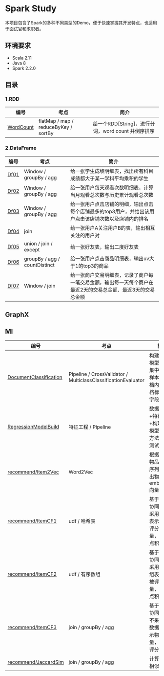 # Spark Study
本项目包含了Spark的多种不同类型的Demo，便于快速掌握其开发特点，也适用于面试官和求职者。

## 环境要求
* Scala 2.11
* Java 8
* Spark 2.2.0

## 目录
### 1.RDD
| 编号   |  考点   |  简介   |
| ---- | ---- | ---- |
|   [WordCount](https://github.com/jason-wang1/sparkstudy/blob/master/src/main/scala/rdd/WordCount.scala)   |   flatMap / map / reduceByKey / sortBy   |   给一个RDD[String]，进行分词，word count 并倒序排序   |

### 2.DataFrame
| 编号   |  考点   |  简介   |
| ---- | ---- | ---- |
|   [Df01](https://github.com/jason-wang1/sparkstudy/blob/master/src/main/scala/dataframe/Df01.scala)   |   Window / groupBy / agg   |   给一张学生成绩明细表，找出所有科目成绩都大于某一学科平均乘积的学生   |
|   [Df02](https://github.com/jason-wang1/sparkstudy/blob/master/src/main/scala/dataframe/Df02.scala)   |   Window / groupBy / agg   |   给一张用户每天观看次数明细表，计算当月观看总次数与历史累计观看总次数   |
|   [Df03](https://github.com/jason-wang1/sparkstudy/blob/master/src/main/scala/dataframe/Df03.scala)   |   Window / groupBy / agg   |   给一张用户点击店铺的明细，输出点击每个店铺最多的top3用户，并给出该用户点击该店铺次数以及店铺内的排名   |
|   [Df04](https://github.com/jason-wang1/sparkstudy/blob/master/src/main/scala/dataframe/Df04.scala)   |   join   |   给一张用户A关注用户B的表，输出相互关注的用户对   |
|   [Df05](https://github.com/jason-wang1/sparkstudy/blob/master/src/main/scala/dataframe/Df05.scala)   |   union / join / except   |   给一张好友表，输出二度好友表   |
|   [Df06](https://github.com/jason-wang1/sparkstudy/blob/master/src/main/scala/dataframe/Df06.scala)   |   groupBy / agg / countDistinct   |   给一张用户点击商品明细表，输出uv大于1的top3的商品   |
|   [Df07](https://github.com/jason-wang1/sparkstudy/blob/master/src/main/scala/dataframe/Df07.scala)   |   Window / join   |   给一张商户交易明细表，记录了商户每一笔交易金额，输出每一天每个商户在最近2天的交易总金额、最近3天的交易总金额   |

## GraphX
## Ml
| 编号   |  考点   |  简介   |
| ---- | ---- | ---- |
|   [DocumentClassification](https://github.com/jason-wang1/sparkstudy/blob/master/src/main/scala/ml/DocumentClassification.scala)   |   Pipeline / CrossValidator / MulticlassClassificationEvaluator   |   构建多分类模型：数据集中每一条样本包含文档内容、文档标签两个字段   |
|   [RegressionModelBuild](https://github.com/jason-wang1/sparkstudy/blob/master/src/main/scala/ml/RegressionModelBuild.scala)   |   特征工程 / Pipeline   |   数据清洗+特征工程+构建回归模型。部分方法有单元测试   |
|   [recommend/Item2Vec](https://github.com/jason-wang1/sparkstudy/blob/master/src/main/scala/ml/recommend/Item2Vec.scala)   |   Word2Vec   |   根据用户对物品对行为序列，训练出物品 embedding 向量  |
|   [recommend/ItemCF1](https://github.com/jason-wang1/sparkstudy/blob/master/src/main/scala/ml/recommend/ItemCF1.scala)   |   udf / 哈希表   |   基于物品的协同过滤：采用哈希表表示物品被评分的向量，以便做点积  |
|   [recommend/ItemCF2](https://github.com/jason-wang1/sparkstudy/blob/master/src/main/scala/ml/recommend/ItemCF2.scala)   |   udf / 有序数组   |   基于物品的协同过滤：采用有序数组表示物品被评分的向量，以便做点积  |
|   [recommend/ItemCF3](https://github.com/jason-wang1/sparkstudy/blob/master/src/main/scala/ml/recommend/ItemCF3.scala)   |   join / groupBy / agg   |   基于物品的协同过滤：不采用任何数据结构表示物品向量，直接对评分表join  |
|   [recommend/JaccardSim](https://github.com/jason-wang1/sparkstudy/blob/master/src/main/scala/ml/recommend/JaccardSim.scala)   |   join / groupBy / agg   |   计算杰卡德相似度  |
